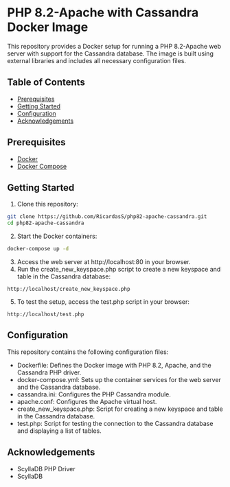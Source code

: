# PHP 8.2-Apache with Cassandra Docker Image

This repository provides a Docker setup for running a PHP 8.2-Apache web server with support for the Cassandra database. The image is built using external libraries and includes all necessary configuration files.

## Table of Contents
- [Prerequisites](#prerequisites)
- [Getting Started](#getting-started)
- [Configuration](#configuration)
- [Acknowledgements](#acknowledgements)

## Prerequisites
- [Docker](https://www.docker.com/get-started)
- [Docker Compose](https://docs.docker.com/compose/install/)

## Getting Started
1. Clone this repository:
```bash
git clone https://github.com/RicardasS/php82-apache-cassandra.git
cd php82-apache-cassandra
```

2. Start the Docker containers:

```bash
docker-compose up -d
```

3. Access the web server at http://localhost:80 in your browser.
4. Run the create_new_keyspace.php script to create a new keyspace and table in the Cassandra database:

```http://localhost/create_new_keyspace.php```

5. To test the setup, access the test.php script in your browser:

```http://localhost/test.php```

## Configuration
This repository contains the following configuration files:
- Dockerfile: Defines the Docker image with PHP 8.2, Apache, and the Cassandra PHP driver.
- docker-compose.yml: Sets up the container services for the web server and the Cassandra database.
- cassandra.ini: Configures the PHP Cassandra module.
- apache.conf: Configures the Apache virtual host.
- create_new_keyspace.php: Script for creating a new keyspace and table in the Cassandra database.
- test.php: Script for testing the connection to the Cassandra database and displaying a list of tables.

## Acknowledgements
- ScyllaDB PHP Driver
- ScyllaDB
